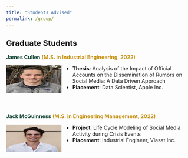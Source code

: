 ```yaml
---
title: "Students Advised"
permalink: /group/
---
```

## Graduate Students
<font color="#154734"><b>James Cullen</b></font> <font color="#C69214"><b>(M.S. in Industrial Engineering, 2022)</b></font>


<img src="/images/group/jamie-spring2022.jpg" alt="Jamie-S22" width="150" height="75" style="float: left; margin-right: 30px;">

- <b>Thesis</b>: Analysis of the Impact of Official Accounts on the Dissemination of Rumors on Social Media: A Data Driven Approach
- <b>Placement</b>: Data Scientist, Apple Inc.

<br />
<br />
<!-- ******************************************************************************** -->

<font color="#154734"><b>Jack McGuinness</b></font> <font color="#C69214"><b>(M.S. in Engineering Management, 2022)</b></font>

<img src="/images/group/jack-spring2022.jpg" alt="Jack-S22" width="150" height="75" style="float: left; margin-right: 30px;">

- <b>Project</b>: Life Cycle Modeling of Social Media Activity during Crisis Events
- <b>Placement</b>: Industrial Engineer, Viasat Inc.
<!-- ******************************************************************************** -->
